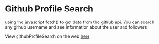 # Github Profile Search
using the javascript fetch() to get data from the github api. 
You can search any github username and see information about the user and followers

View githubProfileSearch on the web [here](https://bukolabisuga.github.io/githubProfileSearch/)
